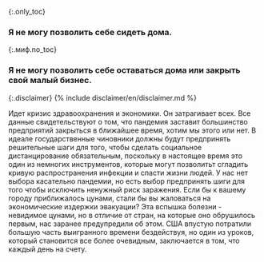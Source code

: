 {:.only_toc}
### Я не могу позволить себе сидеть дома.

{:.миф.no_toc}
### Я не могу позволить себе оставаться дома или закрыть свой малый бизнес.

{:.disclaimer}
{% include disclaimer/en/disclaimer.md %}


Идет кризис здравоохранения и экономики. Он затрагивает всех. Все данные свидетельствуют о том, что пандемия заставит большинство предприятий закрыться в ближайшее время, хотим мы этого или нет. В идеале государственные чиновники должны будут предпринять решительные шаги для того, чтобы сделать социальное дистанцирование обязательным, поскольку в настоящее время это один из немногих инструментов, которые могут позволитьт сгладить кривую распространения инфекции и спасти жизни людей. У нас нет выбора касательно пандемии, но есть выбор предпринять шиги для того чтобы исключить ненужный риск заражения. Если бы к вашему городу приближалось цунами, стали бы вы жаловаться на экономические издержки эвакуации? Эта вспышка болезни - невидимое цунами, но в отличие от стран, на которые оно обрушилось первым, нас заранее предупредили об этом. США впустую потратили большую часть выигранного времени бездействуя, но один из уроков, который становится все более очевидным, заключается в том, что каждый день на счету.
